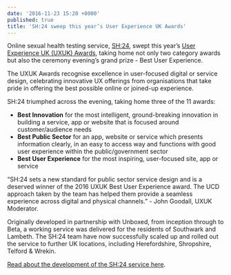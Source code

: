 ```yaml
---
date: '2016-11-23 15:20 +0000'
published: true
title: 'SH:24 sweep this year’s User Experience UK Awards'
---
```

Online sexual health testing service, [SH:24](https://www.sh24.org.uk), swept this year’s [User Experience UK (UXUK) Awards](http://uxukawards.com), taking home not only two category awards but also the ceremony evening’s grand prize - Best User Experience.<br/>

The UXUK Awards recognise excellence in user-focused digital or service design, celebrating innovative UX offerings from organisations that take pride in offering the best possible online or joined-up experience.<br/>

SH:24 triumphed across the evening, taking home three of the 11 awards:<br/>

- <b>Best Innovation</b> for the most intelligent, ground-breaking innovation in building a service, app or website that is focused around customer/audience needs
- <b>Best Public Sector</b> for an app, website or service which presents information clearly, in an easy to access way and functions with good user experience within the public/government sector
- <b>Best User Experience</b> for the most inspiring, user-focused site, app or service

“SH:24 sets a new standard for public sector service design and is a deserved winner of the 2016 UXUK Best User Experience award. The UCD approach taken by the team has helped them provide a seamless experience across digital and physical channels.” - John Goodall, UXUK Moderator.<br/>

Originally developed in partnership with Unboxed, from inception through to Beta, a working service was delivered for the residents of Southwark and Lambeth. The SH:24 team have now successfully scaled up and rolled out the service to further UK locations, including Herefordshire, Shropshire, Telford & Wrekin.<br/>

[Read about the development of the SH:24 service here](https://unboxed.co/project-stories/sh24).

